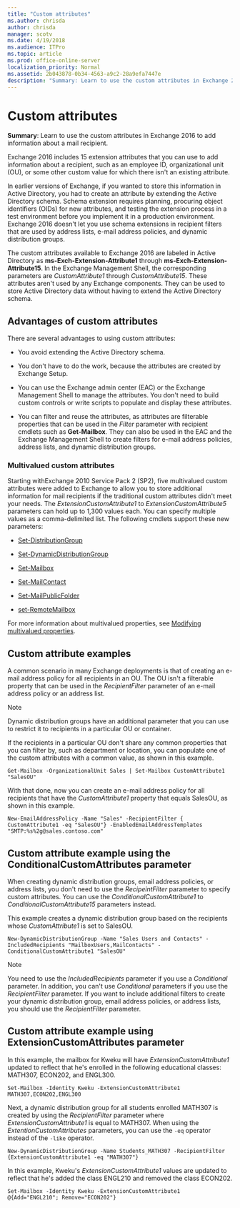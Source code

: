 ```yaml
---
title: "Custom attributes"
ms.author: chrisda
author: chrisda
manager: scotv
ms.date: 4/19/2018
ms.audience: ITPro
ms.topic: article
ms.prod: office-online-server
localization_priority: Normal
ms.assetid: 2b043878-0b34-4563-a9c2-28a9efa7447e
description: "Summary: Learn to use the custom attributes in Exchange 2016 to add information about a mail recipient."
---
```


# Custom attributes

 **Summary**: Learn to use the custom attributes in Exchange 2016 to add information about a mail recipient.
  
Exchange 2016 includes 15 extension attributes that you can use to add information about a recipient, such as an employee ID, organizational unit (OU), or some other custom value for which there isn't an existing attribute.
  
In earlier versions of Exchange, if you wanted to store this information in Active Directory, you had to create an attribute by extending the Active Directory schema. Schema extension requires planning, procuring object identifiers (OIDs) for new attributes, and testing the extension process in a test environment before you implement it in a production environment. Exchange 2016 doesn't let you use schema extensions in recipient filters that are used by address lists, e-mail address policies, and dynamic distribution groups.
  
The custom attributes available to Exchange 2016 are labeled in Active Directory as **ms-Exch-Extension-Attribute1** through **ms-Exch-Extension-Attribute15**. In the Exchange Management Shell, the corresponding parameters are  _CustomAttribute1_ through  _CustomAttribute15_. These attributes aren't used by any Exchange components. They can be used to store Active Directory data without having to extend the Active Directory schema.
  
## Advantages of custom attributes
<a name="AO"> </a>

There are several advantages to using custom attributes:
  
- You avoid extending the Active Directory schema.
    
- You don't have to do the work, because the attributes are created by Exchange Setup.
    
- You can use the Exchange admin center (EAC) or the Exchange Management Shell to manage the attributes. You don't need to build custom controls or write scripts to populate and display these attributes.
    
- You can filter and reuse the attributes, as attributes are filterable properties that can be used in the  _Filter_ parameter with recipient cmdlets such as **Get-Mailbox**. They can also be used in the EAC and the Exchange Management Shell to create filters for e-mail address policies, address lists, and dynamic distribution groups. 
    
### Multivalued custom attributes

Starting withExchange 2010 Service Pack 2 (SP2), five multivalued custom attributes were added to Exchange to allow you to store additional information for mail recipients if the traditional custom attributes didn't meet your needs. The  _ExtensionCustomAttribute1_ to  _ExtensionCustomAttribute5_ parameters can hold up to 1,300 values each. You can specify multiple values as a comma-delimited list. The following cmdlets support these new parameters: 
  
- [Set-DistributionGroup](http://technet.microsoft.com/library/e3a8c709-770a-4900-9a57-adcf0d98ff68.aspx)
    
- [Set-DynamicDistributionGroup](http://technet.microsoft.com/library/943626ad-8455-4867-ab9a-855bab62c9c3.aspx)
    
- [Set-Mailbox](http://technet.microsoft.com/library/a0d413b9-d949-4df6-ba96-ac0906dedae2.aspx)
    
- [Set-MailContact](http://technet.microsoft.com/library/04c4e889-8546-4395-9d26-31af08264e45.aspx)
    
- [Set-MailPublicFolder](http://technet.microsoft.com/library/8db48034-24cd-43d8-9133-1c8226616be5.aspx)
    
- [set-RemoteMailbox](http://technet.microsoft.com/library/20bdcdc4-5a7c-4cef-9e7c-cef17e470efd.aspx)
    
For more information about multivalued properties, see [Modifying multivalued properties](http://technet.microsoft.com/library/dc2c1062-ad79-404b-8da3-5b5798dbb73b.aspx).
  
## Custom attribute examples
<a name="CA"> </a>

A common scenario in many Exchange deployments is that of creating an e-mail address policy for all recipients in an OU. The OU isn't a filterable property that can be used in the  _RecipientFilter_ parameter of an e-mail address policy or an address list. 
  
> [!NOTE]
> Dynamic distribution groups have an additional parameter that you can use to restrict it to recipients in a particular OU or container. 
  
If the recipients in a particular OU don't share any common properties that you can filter by, such as department or location, you can populate one of the custom attributes with a common value, as shown in this example.
  
```
Get-Mailbox -OrganizationalUnit Sales | Set-Mailbox CustomAttribute1 "SalesOU"
```

With that done, now you can create an e-mail address policy for all recipients that have the  _CustomAttribute1_ property that equals SalesOU, as shown in this example. 
  
```
New-EmailAddressPolicy -Name "Sales" -RecipientFilter { CustomAttribute1 -eq "SalesOU"} -EnabledEmailAddressTemplates "SMTP:%s%2g@sales.contoso.com"
```

## Custom attribute example using the ConditionalCustomAttributes parameter
<a name="CAE"> </a>

When creating dynamic distribution groups, email address policies, or address lists, you don't need to use the  _RecipeintFilter_ parameter to specify custom attributes. You can use the  _ConditionalCustomAttribute1_ to  _ConditionalCustomAttribute15_ parameters instead. 
  
This example creates a dynamic distribution group based on the recipients whose  _CustomAttribute1_ is set to SalesOU. 
  
```
New-DynamicDistributionGroup -Name "Sales Users and Contacts" -IncludedRecipients "MailboxUsers,MailContacts" -ConditionalCustomAttribute1 "SalesOU"
```

> [!NOTE]
> You need to use the  _IncludedRecipients_ parameter if you use a  _Conditional_ parameter. In addition, you can't use  _Conditional_ parameters if you use the  _RecipientFilter_ parameter. If you want to include additional filters to create your dynamic distribution group, email address policies, or address lists, you should use the  _RecipientFilter_ parameter. 
  
## Custom attribute example using ExtensionCustomAttributes parameter
<a name="extcusparam"> </a>

In this example, the mailbox for Kweku will have  _ExtensionCustomAttribute1_ updated to reflect that he's enrolled in the following educational classes: MATH307, ECON202, and ENGL300. 
  
```
Set-Mailbox -Identity Kweku -ExtensionCustomAttribute1 MATH307,ECON202,ENGL300
```

Next, a dynamic distribution group for all students enrolled MATH307 is created by using the  _RecipientFilter_ parameter where  _ExtensionCustomAttribute1_ is equal to MATH307. When using the  _ExtentionCustomAttributes_ parameters, you can use the  `-eq` operator instead of the  `-like` operator. 
  
```
New-DynamicDistributionGroup -Name Students_MATH307 -RecipientFilter {ExtensionCustomAttribute1 -eq "MATH307"}
```

In this example, Kweku's  _ExtensionCustomAttribute1_ values are updated to reflect that he's added the class ENGL210 and removed the class ECON202. 
  
```
Set-Mailbox -Identity Kweku -ExtensionCustomAttribute1 @{Add="ENGL210"; Remove="ECON202"}
```


